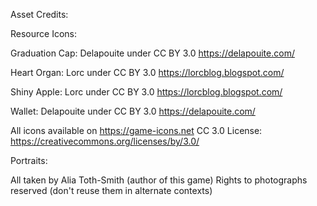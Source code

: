 Asset Credits:


Resource Icons:

Graduation Cap: Delapouite under CC BY 3.0
    https://delapouite.com/

Heart Organ: Lorc under CC BY 3.0
     https://lorcblog.blogspot.com/

Shiny Apple: Lorc under CC BY 3.0
     https://lorcblog.blogspot.com/

Wallet: Delapouite under CC BY 3.0
    https://delapouite.com/
    

All icons available on https://game-icons.net
CC 3.0 License: https://creativecommons.org/licenses/by/3.0/

Portraits:

All taken by Alia Toth-Smith (author of this game)
Rights to photographs reserved (don't reuse them in alternate contexts)
